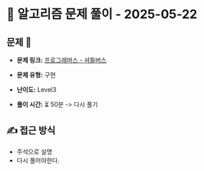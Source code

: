 # 📝 알고리즘 문제 풀이 - 2025-05-22

## 문제 📖

- **문제 링크:** [프로그래머스 - 셔틀버스](https://school.programmers.co.kr/learn/courses/30/lessons/17678)

- **문제 유형:** 구현

- **난이도:** Level3

- **풀이 시간:** ⏳ 50분 -> 다시 풀기

## ✍ 접근 방식

- 주석으로 설명
- 다시 풀어야한다.
